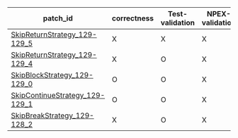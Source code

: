  | patch_id |correctness |Test-validation |NPEX-validation |
 |--- | --- | --- | --- | 
 | [SkipReturnStrategy_129-129_5](./patches/SkipReturnStrategy_129-129_5/patch.java#L130) | X | X | X | 
 | [SkipReturnStrategy_129-129_4](./patches/SkipReturnStrategy_129-129_4/patch.java#L130) | X | O | X | 
 | [SkipBlockStrategy_129-129_0](./patches/SkipBlockStrategy_129-129_0/patch.java#L130) | O | O | X | 
 | [SkipContinueStrategy_129-129_1](./patches/SkipContinueStrategy_129-129_1/patch.java#L130) | O | O | X | 
 | [SkipBreakStrategy_129-128_2](./patches/SkipBreakStrategy_129-128_2/patch.java#L130) | X | O | X | 
